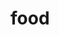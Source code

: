 <!--default-index-->

<style>
  a#to-local-index-page {
    display: none;
  }

  a#up-one-directory {
    display: inline;
  }
</style>

# food

<!--%links .-->